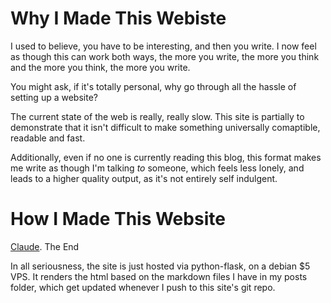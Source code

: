 # Why I Made This Webiste

I used to believe, you have to be interesting, and then you write. I now feel as though this can work both ways, the more you write, the more you think and the more you think, the more you write. 

You might ask, if it's totally personal, why go through all the hassle of setting up a website? 

The current state of the web is really, really slow. This site is partially to demonstrate that it isn't difficult to make something universally comaptible, readable and fast. 

Additionally, even if no one is currently reading this blog, this format makes me write as though I'm talking *to* someone, which feels less lonely, and leads to a higher quality output, as it's not entirely self indulgent. 

# How I Made This Website

[Claude](https://claude.ai). The End

In all seriousness, the site is just hosted via python-flask, on a debian $5 VPS. It renders the html based on the markdown files I have in my posts folder, which get updated whenever I push to this site's git repo. 


